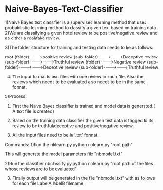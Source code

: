 # Naive-Bayes-Text-Classifier
1)Naive Bayes text classifier is a supervised learning method that uses probabilistic learning method to classify a given text based on training data .
2)We are classifying a given hotel review to be positive/negative review and as either a real/fake review.

3)The folder structure for training and testing data needs to be as follows:

root
(folder)---->positive review
(sub-folder)---->--->Deceptive review
(sub-folder)---->--->Truthful review 
(folder)---->Negative review
(sub-folder)---->--->Deceptive review
(sub-folder)---->--->Truthful review 

4) The input format is  text files with one review in each file.
Also the reviews which needs to be evaluated also needs to be in the same format.


5)Process:
1) First the Naive Bayes classifier is trained and model data is generated.( A text file is created)
2) Based on the training data classifier the given test data is tagged to its review to be truthful/deceptive and positive/negative review.

6) All the input files need to be in '.txt' format. 

Commands:
1)Run the nblearn.py
python nblearn.py "root path"

This will generate the model parameters file "nbmodel.txt"

2)Run the classifier nbclassify.py
python nblearn.py "root path of the files whose reviews are to be evaluated"

3) Finally output will be generated in the file "nbmodel.txt" with as follows for each file
LabelA labelB filename.




